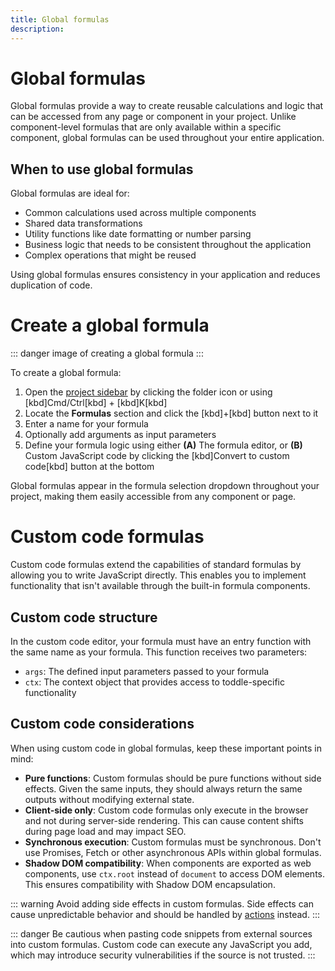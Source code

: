 ```yaml
---
title: Global formulas
description:
---
```


# Global formulas
Global formulas provide a way to create reusable calculations and logic that can be accessed from any page or component in your project. Unlike component-level formulas that are only available within a specific component, global formulas can be used throughout your entire application.

## When to use global formulas
Global formulas are ideal for:
- Common calculations used across multiple components
- Shared data transformations
- Utility functions like date formatting or number parsing
- Business logic that needs to be consistent throughout the application
- Complex operations that might be reused

Using global formulas ensures consistency in your application and reduces duplication of code.

# Create a global formula

::: danger
image of creating a global formula
:::

To create a global formula:
1. Open the [project sidebar](/the-editor/project-sidebar) by clicking the folder icon or using [kbd]Cmd/Ctrl[kbd] + [kbd]K[kbd]
2. Locate the **Formulas** section and click the [kbd]+[kbd] button next to it
3. Enter a name for your formula
4. Optionally add arguments as input parameters
5. Define your formula logic using either
    **(A)** The formula editor, or
    **(B)** Custom JavaScript code by clicking the [kbd]Convert to custom code[kbd] button at the bottom

Global formulas appear in the formula selection dropdown throughout your project, making them easily accessible from any component or page.

# Custom code formulas
Custom code formulas extend the capabilities of standard formulas by allowing you to write JavaScript directly. This enables you to implement functionality that isn't available through the built-in formula components.

## Custom code structure
In the custom code editor, your formula must have an entry function with the same name as your formula. This function receives two parameters:
- `args`: The defined input parameters passed to your formula
- `ctx`: The context object that provides access to toddle-specific functionality

## Custom code considerations
When using custom code in global formulas, keep these important points in mind:
- **Pure functions**: Custom formulas should be pure functions without side effects. Given the same inputs, they should always return the same outputs without modifying external state.
- **Client-side only**: Custom code formulas only execute in the browser and not during server-side rendering. This can cause content shifts during page load and may impact SEO.
- **Synchronous execution**: Custom formulas must be synchronous. Don't use Promises, Fetch or other asynchronous APIs within global formulas.
- **Shadow DOM compatibility**: When components are exported as web components, use `ctx.root` instead of `document` to access DOM elements. This ensures compatibility with Shadow DOM encapsulation.

::: warning
Avoid adding side effects in custom formulas. Side effects can cause unpredictable behavior and should be handled by [actions](/actions/overview) instead.
:::

::: danger
Be cautious when pasting code snippets from external sources into custom formulas. Custom code can execute any JavaScript you add, which may introduce security vulnerabilities if the source is not trusted.
:::